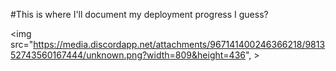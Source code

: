 #This is where I'll document my deployment progress I guess? 

<img src="https://media.discordapp.net/attachments/967141400246366218/981352743560167444/unknown.png?width=809&height=436", >
